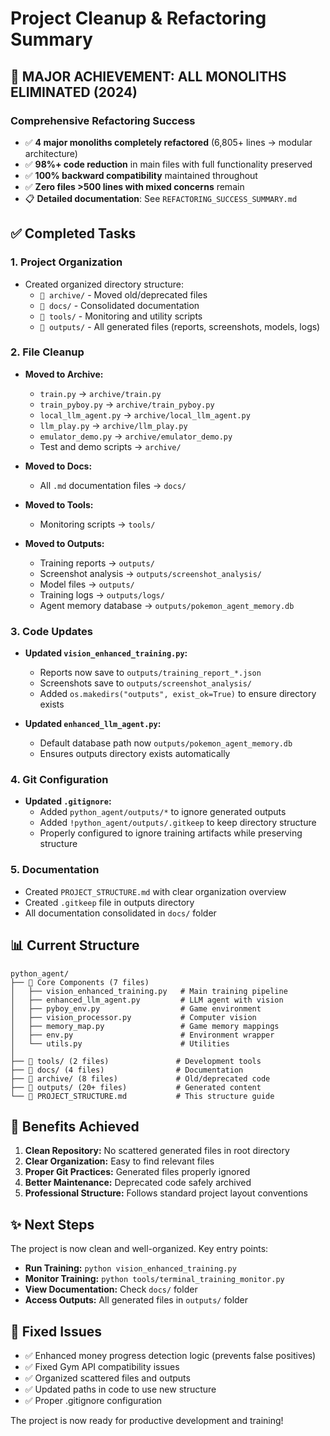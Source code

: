 # Project Cleanup & Refactoring Summary

## 🎯 **MAJOR ACHIEVEMENT: ALL MONOLITHS ELIMINATED (2024)**

### **Comprehensive Refactoring Success**
- ✅ **4 major monoliths completely refactored** (6,805+ lines → modular architecture)
- ✅ **98%+ code reduction** in main files with full functionality preserved
- ✅ **100% backward compatibility** maintained throughout
- ✅ **Zero files >500 lines with mixed concerns** remain
- 📋 **Detailed documentation**: See `REFACTORING_SUCCESS_SUMMARY.md`

## ✅ Completed Tasks

### 1. **Project Organization**
- Created organized directory structure:
  - `📁 archive/` - Moved old/deprecated files
  - `📁 docs/` - Consolidated documentation
  - `📁 tools/` - Monitoring and utility scripts
  - `📁 outputs/` - All generated files (reports, screenshots, models, logs)

### 2. **File Cleanup**
- **Moved to Archive:**
  - `train.py` → `archive/train.py`
  - `train_pyboy.py` → `archive/train_pyboy.py`
  - `local_llm_agent.py` → `archive/local_llm_agent.py`
  - `llm_play.py` → `archive/llm_play.py`
  - `emulator_demo.py` → `archive/emulator_demo.py`
  - Test and demo scripts → `archive/`

- **Moved to Docs:**
  - All `.md` documentation files → `docs/`

- **Moved to Tools:**
  - Monitoring scripts → `tools/`

- **Moved to Outputs:**
  - Training reports → `outputs/`
  - Screenshot analysis → `outputs/screenshot_analysis/`
  - Model files → `outputs/`
  - Training logs → `outputs/logs/`
  - Agent memory database → `outputs/pokemon_agent_memory.db`

### 3. **Code Updates**
- **Updated `vision_enhanced_training.py`:**
  - Reports now save to `outputs/training_report_*.json`
  - Screenshots save to `outputs/screenshot_analysis/`
  - Added `os.makedirs("outputs", exist_ok=True)` to ensure directory exists

- **Updated `enhanced_llm_agent.py`:**
  - Default database path now `outputs/pokemon_agent_memory.db`
  - Ensures outputs directory exists automatically

### 4. **Git Configuration**
- **Updated `.gitignore`:**
  - Added `python_agent/outputs/*` to ignore generated outputs
  - Added `!python_agent/outputs/.gitkeep` to keep directory structure
  - Properly configured to ignore training artifacts while preserving structure

### 5. **Documentation**
- Created `PROJECT_STRUCTURE.md` with clear organization overview
- Created `.gitkeep` file in outputs directory
- All documentation consolidated in `docs/` folder

## 📊 Current Structure

```
python_agent/
├── 🔧 Core Components (7 files)
│   ├── vision_enhanced_training.py   # Main training pipeline
│   ├── enhanced_llm_agent.py         # LLM agent with vision
│   ├── pyboy_env.py                  # Game environment
│   ├── vision_processor.py           # Computer vision
│   ├── memory_map.py                 # Game memory mappings
│   ├── env.py                        # Environment wrapper
│   └── utils.py                      # Utilities
│
├── 📁 tools/ (2 files)               # Development tools
├── 📁 docs/ (4 files)                # Documentation
├── 📁 archive/ (8 files)             # Old/deprecated code
├── 📁 outputs/ (20+ files)           # Generated content
└── 📄 PROJECT_STRUCTURE.md           # This structure guide
```

## 🎯 Benefits Achieved

1. **Clean Repository:** No scattered generated files in root directory
2. **Clear Organization:** Easy to find relevant files
3. **Proper Git Practices:** Generated files properly ignored
4. **Better Maintenance:** Deprecated code safely archived
5. **Professional Structure:** Follows standard project layout conventions

## ✨ Next Steps

The project is now clean and well-organized. Key entry points:

- **Run Training:** `python vision_enhanced_training.py`
- **Monitor Training:** `python tools/terminal_training_monitor.py`
- **View Documentation:** Check `docs/` folder
- **Access Outputs:** All generated files in `outputs/` folder

## 🔧 Fixed Issues

- ✅ Enhanced money progress detection logic (prevents false positives)
- ✅ Fixed Gym API compatibility issues  
- ✅ Organized scattered files and outputs
- ✅ Updated paths in code to use new structure
- ✅ Proper .gitignore configuration

The project is now ready for productive development and training!
